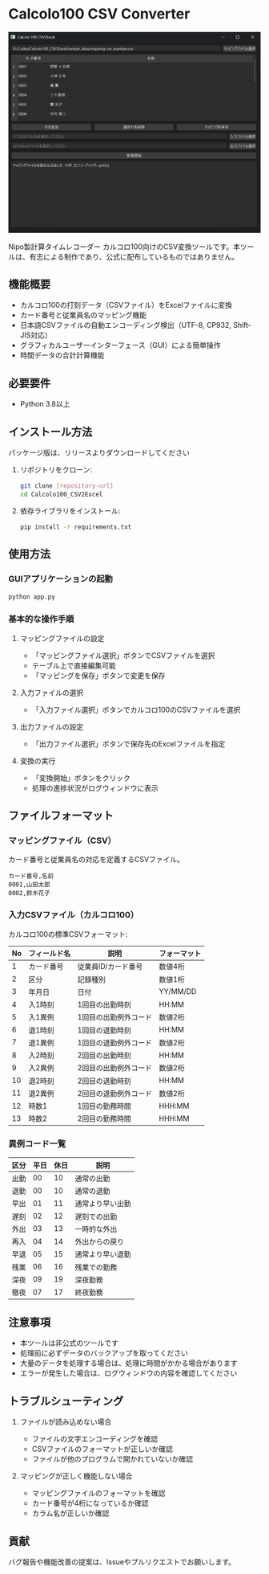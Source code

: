 # Calcolo100 CSV Converter

![アプリケーションのメイン画面](https://raw.githubusercontent.com/Mega-Gorilla/Calcolo100_CSV2Excel/refs/heads/main/images/%E3%82%B9%E3%82%AF%E3%83%AA%E3%83%BC%E3%83%B3%E3%82%B7%E3%83%A7%E3%83%83%E3%83%88%202025-01-14%20222035.png?token=GHSAT0AAAAAACWMXVDVVGIMSWSXVKLOMIEIZ4GMV7A)

Nipo製計算タイムレコーダー カルコロ100向けのCSV変換ツールです。本ツールは、有志による制作であり、公式に配布しているものではありません。

## 機能概要

- カルコロ100の打刻データ（CSVファイル）をExcelファイルに変換
- カード番号と従業員名のマッピング機能
- 日本語CSVファイルの自動エンコーディング検出（UTF-8, CP932, Shift-JIS対応）
- グラフィカルユーザーインターフェース（GUI）による簡単操作
- 時間データの合計計算機能

## 必要要件

- Python 3.8以上

## インストール方法

パッケージ版は、リリースよりダウンロードしてください

1. リポジトリをクローン:
   ```bash
   git clone [repository-url]
   cd Calcolo100_CSV2Excel
   ```

2. 依存ライブラリをインストール:
   ```bash
   pip install -r requirements.txt
   ```

## 使用方法

### GUIアプリケーションの起動

```bash
python app.py
```

### 基本的な操作手順

1. マッピングファイルの設定
   - 「マッピングファイル選択」ボタンでCSVファイルを選択
   - テーブル上で直接編集可能
   - 「マッピングを保存」ボタンで変更を保存

2. 入力ファイルの選択
   - 「入力ファイル選択」ボタンでカルコロ100のCSVファイルを選択

3. 出力ファイルの設定
   - 「出力ファイル選択」ボタンで保存先のExcelファイルを指定

4. 変換の実行
   - 「変換開始」ボタンをクリック
   - 処理の進捗状況がログウィンドウに表示

## ファイルフォーマット

### マッピングファイル（CSV）

カード番号と従業員名の対応を定義するCSVファイル。

```csv
カード番号,名前
0001,山田太郎
0002,鈴木花子
```

### 入力CSVファイル（カルコロ100）

カルコロ100の標準CSVフォーマット:

| No | フィールド名 | 説明                  | フォーマット |
|----|------------|----------------------|-------------|
| 1  | カード番号  | 従業員ID/カード番号     | 数値4桁     |
| 2  | 区分       | 記録種別              | 数値1桁     |
| 3  | 年月日     | 日付                  | YY/MM/DD   |
| 4  | 入1時刻    | 1回目の出勤時刻        | HH:MM      |
| 5  | 入1異例    | 1回目の出勤例外コード   | 数値2桁     |
| 6  | 退1時刻    | 1回目の退勤時刻        | HH:MM      |
| 7  | 退1異例    | 1回目の退勤例外コード   | 数値2桁     |
| 8  | 入2時刻    | 2回目の出勤時刻        | HH:MM      |
| 9  | 入2異例    | 2回目の出勤例外コード   | 数値2桁     |
| 10 | 退2時刻    | 2回目の退勤時刻        | HH:MM      |
| 11 | 退2異例    | 2回目の退勤例外コード   | 数値2桁     |
| 12 | 時数1      | 1回目の勤務時間        | HHH:MM     |
| 13 | 時数2      | 2回目の勤務時間        | HHH:MM     |

### 異例コード一覧

| 区分   | 平日 | 休日 | 説明               |
|--------|------|------|-------------------|
| 出勤   | 00   | 10   | 通常の出勤        |
| 退勤   | 00   | 10   | 通常の退勤        |
| 早出   | 01   | 11   | 通常より早い出勤   |
| 遅刻   | 02   | 12   | 遅刻での出勤      |
| 外出   | 03   | 13   | 一時的な外出      |
| 再入   | 04   | 14   | 外出からの戻り    |
| 早退   | 05   | 15   | 通常より早い退勤   |
| 残業   | 06   | 16   | 残業での勤務      |
| 深夜   | 09   | 19   | 深夜勤務          |
| 徹夜   | 07   | 17   | 終夜勤務          |

## 注意事項

- 本ツールは非公式のツールです
- 処理前に必ずデータのバックアップを取ってください
- 大量のデータを処理する場合は、処理に時間がかかる場合があります
- エラーが発生した場合は、ログウィンドウの内容を確認してください

## トラブルシューティング

1. ファイルが読み込めない場合
   - ファイルの文字エンコーディングを確認
   - CSVファイルのフォーマットが正しいか確認
   - ファイルが他のプログラムで開かれていないか確認

2. マッピングが正しく機能しない場合
   - マッピングファイルのフォーマットを確認
   - カード番号が4桁になっているか確認
   - カラム名が正しいか確認

## 貢献

バグ報告や機能改善の提案は、Issueやプルリクエストでお願いします。